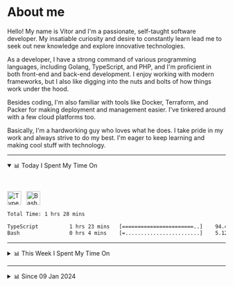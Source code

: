 # About me

Hello! My name is Vitor and I'm a passionate, self-taught software developer. My insatiable curiosity and desire to constantly learn lead me to seek out new knowledge and explore innovative technologies.

As a developer, I have a strong command of various programming languages, including Golang, TypeScript, and PHP, and I'm proficient in both front-end and back-end development. I enjoy working with modern frameworks, but I also like digging into the nuts and bolts of how things work under the hood.

Besides coding, I'm also familiar with tools like Docker, Terraform, and Packer for making deployment and management easier. I've tinkered around with a few cloud platforms too.

Basically, I'm a hardworking guy who loves what he does. I take pride in my work and always strive to do my best. I'm eager to keep learning and making cool stuff with technology.

---

<!-- ## 📊 Today I Spent My Time On -->

<details open>
<summary>📊 Today I Spent My Time On</summary>

&nbsp;

<!--DEVTIMER:TODAY:START-->
<img align="center" width="32px" src="https://cdn.simpleicons.org/typescript/3178C6" alt="TypeScript" />&nbsp;&nbsp;&nbsp;<img align="center" width="32px" src="https://cdn.simpleicons.org/gnubash/fff" alt="Bash" />&nbsp;&nbsp;&nbsp;

```txt
Total Time: 1 hrs 28 mins

TypeScript          1 hrs 23 mins   [=======================..]    94.46 %
Bash                0 hrs 4 mins    [=........................]    5.12 %
```

<!--DEVTIMER:TODAY:END-->

</details>

---
<details>
<summary>📊 This Week I Spent My Time On</summary>

&nbsp;

<!--DEVTIMER:WEEK:START-->
<img align="center" width="32px" src="https://cdn.simpleicons.org/typescript/3178C6" alt="TypeScript" />&nbsp;&nbsp;&nbsp;<img align="center" width="32px" src="https://cdn.simpleicons.org/gnubash/fff" alt="Bash" />&nbsp;&nbsp;&nbsp;<img align="center" width="32px" src="https://cdn.simpleicons.org/vuedotjs/4FC08D" alt="Vue" />&nbsp;&nbsp;&nbsp;

```txt
Total Time: 2 hrs 39 mins

TypeScript          2 hrs 13 mins   [====================.....]    83.77 %
Bash                0 hrs 12 mins   [=........................]    7.44 %
VimL                0 hrs 9 mins    [=........................]    5.94 %
Vue                 0 hrs 5 mins    [.........................]    2.85 %
```

<!--DEVTIMER:WEEK:END-->
</details>

---


<details>
<summary>📊 Since 09 Jan 2024</summary>

&nbsp;

<!--DEVTIMER::START-->
<img align="center" width="32px" src="https://cdn.simpleicons.org/typescript/3178C6" alt="TypeScript" />&nbsp;&nbsp;&nbsp;<img align="center" width="32px" src="https://cdn.simpleicons.org/vuedotjs/4FC08D" alt="Vue" />&nbsp;&nbsp;&nbsp;<img align="center" width="32px" src="https://cdn.simpleicons.org/go/00ADD8" alt="Go" />&nbsp;&nbsp;&nbsp;<img align="center" width="32px" src="https://cdn.simpleicons.org/gnubash/fff" alt="Bash" />&nbsp;&nbsp;&nbsp;<img align="center" width="32px" src="https://cdn.simpleicons.org/carrd/fff" alt="JSON" />&nbsp;&nbsp;&nbsp;<img align="center" width="32px" src="https://cdn.simpleicons.org/python/3776AB" alt="Python" />&nbsp;&nbsp;&nbsp;<img align="center" width="32px" src="https://cdn.simpleicons.org/javascript/F7DF1E" alt="JavaScript" />&nbsp;&nbsp;&nbsp;<img align="center" width="32px" src="https://cdn.simpleicons.org/markdown/fff" alt="Markdown" />&nbsp;&nbsp;&nbsp;<img align="center" width="32px" src="https://cdn.simpleicons.org/yaml/fff" alt="YAML" />&nbsp;&nbsp;&nbsp;<img align="center" width="32px" src="https://cdn.simpleicons.org/html5/E34F26" alt="HTML" />&nbsp;&nbsp;&nbsp;<img align="center" width="32px" src="https://cdn.simpleicons.org/academia/fff" alt="Text" />&nbsp;&nbsp;&nbsp;<img align="center" width="32px" src="https://cdn.simpleicons.org/css3/1572B6" alt="CSS" />&nbsp;&nbsp;&nbsp;<img align="center" width="32px" src="https://cdn.simpleicons.org/php/777BB4" alt="PHP" />&nbsp;&nbsp;&nbsp;

```txt
Total Time: 284 hrs 52 mins

TypeScript          157 hrs 26 mins [=============............]    55.27 %
Vue                 30 hrs 9 mins   [==.......................]    10.58 %
Go                  26 hrs 43 mins  [==.......................]    9.38 %
Bash                13 hrs 31 mins  [=........................]    4.74 %
JSON                12 hrs 14 mins  [=........................]    4.29 %
Python              9 hrs 11 mins   [.........................]    3.22 %
JavaScript          6 hrs 35 mins   [.........................]    2.31 %
Markdown            5 hrs 48 mins   [.........................]    2.04 %
YAML                5 hrs 31 mins   [.........................]    1.94 %
SCSS                3 hrs 9 mins    [.........................]    1.10 %
Docker              2 hrs 49 mins   [.........................]    0.99 %
HTML                1 hrs 47 mins   [.........................]    0.63 %
VimL                1 hrs 46 mins   [.........................]    0.62 %
SQL                 1 hrs 10 mins   [.........................]    0.41 %
Nginx               0 hrs 29 mins   [.........................]    0.17 %
INI                 0 hrs 21 mins   [.........................]    0.12 %
XML                 0 hrs 20 mins   [.........................]    0.12 %
Text                0 hrs 17 mins   [.........................]    0.10 %
CSS                 0 hrs 13 mins   [.........................]    0.08 %
MySQL               0 hrs 11 mins   [.........................]    0.06 %
TSX                 0 hrs 9 mins    [.........................]    0.05 %
PHP                 0 hrs 7 mins    [.........................]    0.04 %
gitrebase           0 hrs 5 mins    [.........................]    0.03 %
reStructuredText    0 hrs 4 mins    [.........................]    0.02 %
Sass                0 hrs 1 mins    [.........................]    0.01 %
```

<!--DEVTIMER::END-->

</details>
